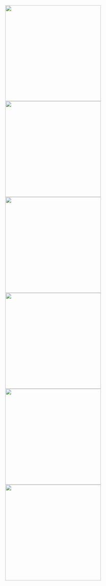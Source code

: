 <div>
<img src="/Portfolio/Screenshot_20211221-075644.jpg" width="300">
  
<img src="/Portfolio/Screenshot_20211221-075648.jpg" width="300">
  <img src="/Portfolio/Screenshot_20211221-075655.jpg" width="300">
  <img src="/Portfolio/Screenshot_20211221-075658.jpg" width="300">
  <img src="/Portfolio/Screenshot_20211221-075705.jpg" width="300">
  <img src="/Portfolio/Screenshot_20211221-075709.jpg" width="300">

</div>
